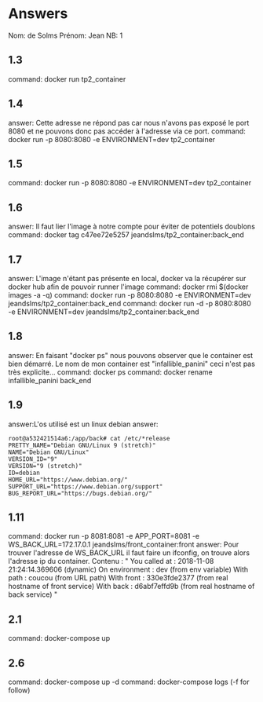 # Answers

Nom: de Solms
Prénom: Jean
NB: 1

## 1.3
command: docker run tp2_container

## 1.4
answer: Cette adresse ne répond pas car nous n'avons pas exposé le port 8080 et ne pouvons donc pas accéder à l'adresse via ce port.
command: docker run -p 8080:8080  -e ENVIRONMENT=dev tp2_container

## 1.5
command: docker run -p 8080:8080  -e ENVIRONMENT=dev tp2_container

## 1.6
answer: Il faut lier l'image à notre compte pour éviter de potentiels doublons
command: docker tag c47ee72e5257 jeandslms/tp2_container:back_end

## 1.7
answer: L'image n'étant pas présente en local, docker va la récupérer sur docker hub afin de pouvoir runner l'image
command: docker rmi $(docker images -a -q)
command: docker run -p 8080:8080  -e ENVIRONMENT=dev jeandslms/tp2_container:back_end
command: docker run -d -p 8080:8080  -e ENVIRONMENT=dev jeandslms/tp2_container:back_end

## 1.8
answer: En faisant "docker ps" nous pouvons observer que le container est bien démarré. Le nom de mon container est "infallible_panini" ceci n'est pas très explicite...
command: docker ps
command: docker rename infallible_panini back_end

## 1.9
answer:L'os utilisé est un linux debian
answer:
```
root@a532421514a6:/app/back# cat /etc/*release
PRETTY_NAME="Debian GNU/Linux 9 (stretch)"
NAME="Debian GNU/Linux"
VERSION_ID="9"
VERSION="9 (stretch)"
ID=debian
HOME_URL="https://www.debian.org/"
SUPPORT_URL="https://www.debian.org/support"
BUG_REPORT_URL="https://bugs.debian.org/"
```

## 1.11
command: docker run -p 8081:8081 -e APP_PORT=8081 -e WS_BACK_URL=172.17.0.1 jeandslms/front_container:front
answer: Pour trouver l'adresse de WS_BACK_URL il faut faire un ifconfig, on trouve alors l'adresse ip du container.
Contenu :
"
You called at : 2018-11-08 21:24:14.369606 (dynamic)
On environment : dev (from env variable)
With path : coucou   (from URL path)
With front : 330e3fde2377 (from real hostname of front service)
With back  : d6abf7effd9b (from real hostname of back service)
"

## 2.1
command: docker-compose up

## 2.6
command: docker-compose up -d
command: docker-compose logs (-f for follow)
